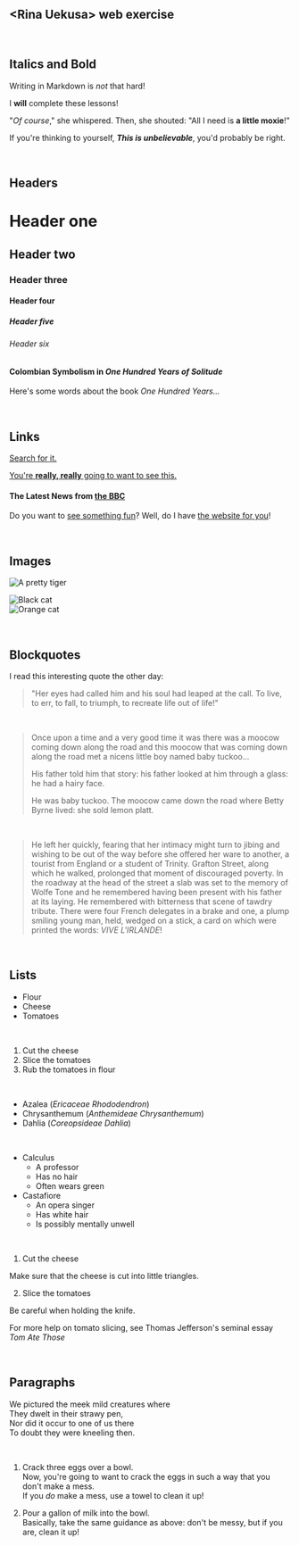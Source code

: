 ## &lt;Rina Uekusa&gt; web exercise

<br>

## **Italics and Bold** 
Writing in Markdown is _not_ that hard!

I **will** complete these lessons!

"_Of course_," she whispered. Then, she shouted: "All I need is **a little moxie**!"

If you're thinking to yourself, **_This is unbelievable_**, you'd probably be right.

<br>

## **Headers** 
# Header one
## Header two
### Header three
#### Header four
##### Header five
###### Header six

#### Colombian Symbolism in _One Hundred Years of Solitude_
Here's some words about the book _One Hundred Years..._

<br>

## **Links** 
[Search for it.](www.google.com)

[You're **really, really** going to want to see this.](www.dailykitten.com)

#### The Latest News from [the BBC](www.bbc.com/news)

Do you want to [see something fun][a fun place]?
Well, do I have [the website for you][another-link]!

[a fun place]: http://www.zombo.com
[another-link]: http://www.stumbleupon.com


<br>

## **Images** 
![A pretty tiger](https://upload.wikimedia.org/wikipedia/commons/5/56/Tiger.50.jpg)

![Black cat][Black]  
![Orange cat][Orange]

[Black]: https://upload.wikimedia.org/wikipedia/commons/a/a3/81_INF_DIV_SSI.jpg
[Orange]: http://icons.iconarchive.com/icons/google/noto-emoji-animals-nature/256/22221-cat-icon.png


<br>

## **Blockquotes** 
I read this interesting quote the other day:
> "Her eyes had called him and his soul had leaped at the call. To live, to err, to fall, to triumph, to recreate life out of life!"

<br>

>Once upon a time and a very good time it was there was a moocow coming down along the road and this moocow that was coming down along the road met a nicens little boy named baby tuckoo...
>
>His father told him that story: his father looked at him through a glass: he had a hairy face.
>
>He was baby tuckoo. The moocow came down the road where Betty Byrne lived: she sold lemon platt.

<br>

>He left her quickly, fearing that her intimacy might turn to jibing and wishing to be out of the way before she offered her ware to another, a tourist from England or a student of Trinity. Grafton Street, along which he walked, prolonged that moment of discouraged poverty. In the roadway at the head of the street a slab was set to the memory of Wolfe Tone and he remembered having been present with his father at its laying. He remembered with bitterness that scene of tawdry tribute. There were four French delegates in a brake and one, a plump smiling young man, held, wedged on a stick, a card on which were printed the words: _VIVE L'IRLANDE_!

<br>

## **Lists** 
* Flour
* Cheese
* Tomatoes  

<br>

1. Cut the cheese
2. Slice the tomatoes
3. Rub the tomatoes in flour

<br>

* Azalea (_Ericaceae Rhododendron_)
* Chrysanthemum (_Anthemideae Chrysanthemum_)
* Dahlia (_Coreopsideae Dahlia_)

<br>

* Calculus
  * A professor
  * Has no hair
  * Often wears green
* Castafiore
  * An opera singer
  * Has white hair
  * Is possibly mentally unwell


<br>

1. Cut the cheese

 Make sure that the cheese is cut into little triangles.

2. Slice the tomatoes
 
 Be careful when holding the knife.

 For more help on tomato slicing, see Thomas Jefferson's seminal essay _Tom Ate Those_


<br>

## **Paragraphs** 
We pictured the meek mild creatures where  
They dwelt in their strawy pen,  
Nor did it occur to one of us there  
To doubt they were kneeling then.  

<br>

1. Crack three eggs over a bowl.  
 Now, you're going to want to crack the eggs in such a way that you don't make a mess.  
 If you _do_ make a mess, use a towel to clean it up!

2. Pour a gallon of milk into the bowl.  
 Basically, take the same guidance as above: don't be messy, but if you are, clean it up!

